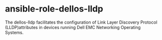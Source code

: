# ansible-role-dellos-lldp
The dellos-lldp facilitates the configuration of Link Layer Discovery Protocol (LLDP)attributes in devices running Dell EMC Networking Operating Systems.
